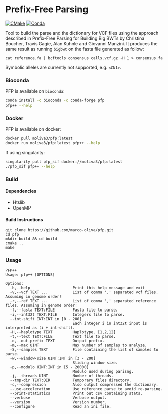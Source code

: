 # Prefix-Free Parsing #
[![CMake](https://github.com/marco-oliva/pfp/actions/workflows/cmake.yml/badge.svg?branch=master)](https://github.com/marco-oliva/pfp/actions/workflows/cmake.yml)
[![Conda](https://anaconda.org/bioconda/pfp/badges/version.svg)](https://anaconda.org/bioconda/pfp)

Tool to build the parse and the dictionary for VCF files using the approach described in Prefix-Free Parsing for Building Big BWTs by Christina Boucher, Travis Gagie, Alan Kuhnle and Giovanni Manzini.
It produces the same result as running `bigbwt` on the fasta file generated as follow:
```
cat reference.fa | bcftools consensus calls.vcf.gz -H 1 > consensus.fa
```
Symbolic alleles are currently not supported, e.g. `<CN1>`. 

### Bioconda ###
PFP is available on `bioconda`:

```bash
conda install -c bioconda -c conda-forge pfp
pfp++ --help
```

### Docker ###
PFP is available on docker:

```bash
docker pull moliva3/pfp:latest
docker run moliva3/pfp:latest pfp++ --help
```

If using singularity:
```bash
singularity pull pfp_sif docker://moliva3/pfp:latest
./pfp_sif pfp++ --help
```

### Build ###

#### Dependencies ####

* Htslib
* OpenMP

#### Build Instructions ####

```
git clone https://github.com/marco-oliva/pfp.git
cd pfp
mkdir build && cd build
cmake ..
make
```

### Usage ###

```
PFP++
Usage: pfp++ [OPTIONS]

Options:
  -h,--help                   Print this help message and exit
  -v,--vcf TEXT ...           List of comma ',' separated vcf files. Assuming in genome order!
  -r,--ref TEXT ...           List of comma ',' separated reference files. Assuming in genome order!
  -f,--fasta TEXT:FILE        Fasta file to parse.
  -i,--int32t TEXT:FILE       Integers file to parse.
  --int-shift INT:INT in [0 - 200]
                              Each integer i in int32t input is interpreted as (i + int-shift).
  -H,--haplotype TEXT         Haplotype. [1,2,12]
  -t,--text TEXT:FILE         Text file to parse.
  -o,--out-prefix TEXT        Output prefix.
  -m,--max UINT               Max number of samples to analyze.
  -S,--samples TEXT           File containing the list of samples to parse.
  -w,--window-size UINT:INT in [3 - 200]
                              Sliding window size.
  -p,--modulo UINT:INT in [5 - 20000]
                              Modulo used during parisng.
  -j,--threads UINT           Number of threads.
  --tmp-dir TEXT:DIR          Temporary files directory.
  -c,--compression            Also output compressed the dictionary.
  --use-acceleration          Use reference parse to avoid re-parsing.
  --print-statistics          Print out csv containing stats.
  --verbose                   Verbose output.
  --version                   Version number.
  --configure                 Read an ini file.
```

